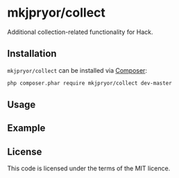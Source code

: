 # mkjpryor/collect #

Additional collection-related functionality for Hack.


## Installation ##

`mkjpryor/collect` can be installed via [Composer](https://getcomposer.org/):

```bash
php composer.phar require mkjpryor/collect dev-master
```


## Usage ##


## Example ##


## License ##

This code is licensed under the terms of the MIT licence.